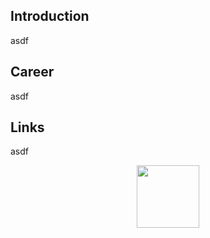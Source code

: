 ## Introduction
asdf
## Career
asdf
## Links
asdf
<div id="header" align="center">
  <img src="https://i.namu.wiki/i/RCncPIvPKWEEeRNGzI1UaZOJS9LATCxBrrg7hQb1seOKbCiwh-WMtH_MfJCEUabL_fY9THE0Im70xOlFQyAr726Yk95Xe9RvjHeX7qF2heU.mp4" width="100"/>
</div>
